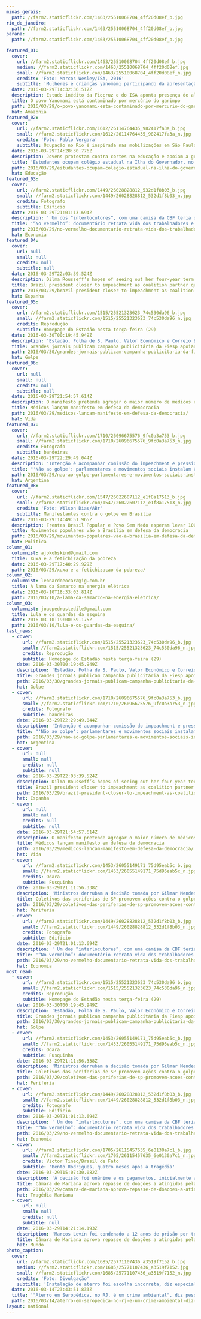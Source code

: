 ```yaml
---
minas_gerais:
  path: //farm2.staticflickr.com/1463/25510068704_4ff20d08ef_b.jpg
rio_de_janeiro:
  path: //farm2.staticflickr.com/1463/25510068704_4ff20d08ef_b.jpg
parana:
  path: //farm2.staticflickr.com/1463/25510068704_4ff20d08ef_b.jpg

featured_01:
  cover:
    url: //farm2.staticflickr.com/1463/25510068704_4ff20d08ef_b.jpg
    medium: //farm2.staticflickr.com/1463/25510068704_4ff20d08ef.jpg
    small: //farm2.staticflickr.com/1463/25510068704_4ff20d08ef_n.jpg
    credits: 'Foto: Marcos Wesley/ISA, 2016'
    subtitle: 'Mulheres e crianças yanomami participando da apresentação dos resultados do estudo sobre contaminação por mercúrio de garimpo. Terra Indígena Yanomami, região do Papiú. '
  date: 2016-03-29T14:32:36.517Z
  description: Estudo inédito da Fiocruz e do ISA aponta presença de altos níveis de mercúrio em habitantes da Terra Indígena Yanomami
  title: O povo Yanomami está contaminado por mercúrio do garimpo
  path: 2016/03/29/o-povo-yanomami-esta-contaminado-por-mercurio-do-garimpo/
  hat: Amazonia
featured_02:
  cover:
    url: //farm2.staticflickr.com/1612/26114764435_982417fa3a_b.jpg
    small: //farm2.staticflickr.com/1612/26114764435_982417fa3a_n.jpg
    credits: 'Foto: Pablo Vergara'
    subtitle: Ocupação no Rio é inspirada nas mobilizações em São Paulo
  date: 2016-03-29T14:28:30.776Z
  description: Jovens protestam contra cortes na educação e apoiam a greve de professores estaduais
  title: 'Estudantes ocupam colégio estadual na Ilha do Governador, no Rio'
  path: 2016/03/29/estudantes-ocupam-colegio-estadual-na-ilha-do-governador-no-rio/
  hat: Educação
featured_03:
  cover:
    url: //farm2.staticflickr.com/1449/26028828812_532d1f8b03_b.jpg
    small: //farm2.staticflickr.com/1449/26028828812_532d1f8b03_n.jpg
    credits: Fotografo
    subtitle: Edificio
  date: 2016-03-29T21:01:13.694Z
  description: ' Um dos “interlocutores”, com uma camisa da CBF teria dito: “Mas não entendo como você pode ser contra o impeachment e n'
  title: '“No vermelho”: documentário retrata vida dos trabalhadores e artistas de sinal'
  path: 2016/03/29/no-vermelho-documentario-retrata-vida-dos-trabalhadores-e-artistas-de-sinal/
  hat: Economia
featured_04:
  cover:
    url: null
    small: null
    credits: null
    subtitle: null
  date: 2016-03-29T22:03:39.524Z
  description: Dilma Rousseff’s hopes of seeing out her four-year term took a major hit when the PMDB voted to leave the governing alli
  title: Brazil president closer to impeachment as coalition partner quits
  path: 2016/03/29/brazil-president-closer-to-impeachment-as-coalition-partner-quits/
  hat: Espanha
featured_05:
  cover:
    url: //farm2.staticflickr.com/1515/25521323623_74c530da96_b.jpg
    small: //farm2.staticflickr.com/1515/25521323623_74c530da96_n.jpg
    credits: Reprodução
    subtitle: Homepage do Estadão nesta terça-feira (29)
  date: 2016-03-30T00:19:45.949Z
  description: 'Estadão, Folha de S. Paulo, Valor Econômico e Correio Braziliense estão entre os diários que publicaram anúncios da enti'
  title: Grandes jornais publicam campanha publicitária da Fiesp apoiando o impeachment
  path: 2016/03/30/grandes-jornais-publicam-campanha-publicitaria-da-fiesp-apoiando-o-impeachment/
  hat: Golpe
featured_06:
  cover:
    url: null
    small: null
    credits: null
    subtitle: null
  date: 2016-03-29T21:54:57.614Z
  description: O manifesto pretende agregar o maior número de médicos e médicas que lutam em defesa da democracia
  title: Médicos lançam manifesto em defesa da democracia
  path: 2016/03/29/medicos-lancam-manifesto-em-defesa-da-democracia/
  hat: Vida
featured_07:
  cover:
    url: //farm2.staticflickr.com/1710/26096675576_9fc0a3a753_b.jpg
    small: //farm2.staticflickr.com/1710/26096675576_9fc0a3a753_n.jpg
    credits: Fotografo
    subtitle: bandeiras
  date: 2016-03-29T22:29:49.044Z
  description: 'Intenção é acompanhar comissão do impeachment e pressionar contra quebra de princípios constitucionais, tanto por meio d'
  title: "'Não ao golpe': parlamentares e movimentos sociais instalam Comitê Pró-Democracia"
  path: 2016/03/29/nao-ao-golpe-parlamentares-e-movimentos-sociais-instalam-comite-pro-democracia/
  hat: Argentina
featured_08:
  cover:
    url: //farm2.staticflickr.com/1547/26022607112_e1f8a17513_b.jpg
    small: //farm2.staticflickr.com/1547/26022607112_e1f8a17513_n.jpg
    credits: 'Foto: Wilson Dias/ABr'
    subtitle: Manifestantes contra o golpe em Brasilia
  date: 2016-03-29T14:49:51.965Z
  description: Frentes Brasil Popular e Povo Sem Medo esperam levar 100 mil pessoas ao protesto marcado para o dia 31
  title: Movimentos populares vão a Brasília em defesa da democracia
  path: 2016/03/29/movimentos-populares-vao-a-brasilia-em-defesa-da-democracia/
  hat: Politica
column_01:
  columnist: ajokobskind@gmail.com
  title: Xuxa e a fetichização da pobreza
  date: 2016-03-29T17:40:29.929Z
  path: 2016/03/29/xuxa-e-a-fetichizacao-da-pobreza/
column_02:
  columnist: leonardoeocara@ig.com.br
  title: A lama da Samarco na energia elétrica
  date: 2016-03-10T18:33:03.814Z
  path: 2016/03/10/a-lama-da-samarco-na-energia-eletrica/
column_03:
  columnist: joaopedrostedile@gmail.com
  title: Lula e os guardas da esquina
  date: 2016-03-10T19:00:59.175Z
  path: 2016/03/10/lula-e-os-guardas-da-esquina/
last_news:
  - cover:
      url: //farm2.staticflickr.com/1515/25521323623_74c530da96_b.jpg
      small: //farm2.staticflickr.com/1515/25521323623_74c530da96_n.jpg
      credits: Reprodução
      subtitle: Homepage do Estadão nesta terça-feira (29)
    date: 2016-03-30T00:19:45.949Z
    description: 'Estadão, Folha de S. Paulo, Valor Econômico e Correio Braziliense estão entre os diários que publicaram anúncios da enti'
    title: Grandes jornais publicam campanha publicitária da Fiesp apoiando o impeachment
    path: 2016/03/30/grandes-jornais-publicam-campanha-publicitaria-da-fiesp-apoiando-o-impeachment/
    hat: Golpe
  - cover:
      url: //farm2.staticflickr.com/1710/26096675576_9fc0a3a753_b.jpg
      small: //farm2.staticflickr.com/1710/26096675576_9fc0a3a753_n.jpg
      credits: Fotografo
      subtitle: bandeiras
    date: 2016-03-29T22:29:49.044Z
    description: 'Intenção é acompanhar comissão do impeachment e pressionar contra quebra de princípios constitucionais, tanto por meio d'
    title: "'Não ao golpe': parlamentares e movimentos sociais instalam Comitê Pró-Democracia"
    path: 2016/03/29/nao-ao-golpe-parlamentares-e-movimentos-sociais-instalam-comite-pro-democracia/
    hat: Argentina
  - cover:
      url: null
      small: null
      credits: null
      subtitle: null
    date: 2016-03-29T22:03:39.524Z
    description: Dilma Rousseff’s hopes of seeing out her four-year term took a major hit when the PMDB voted to leave the governing alli
    title: Brazil president closer to impeachment as coalition partner quits
    path: 2016/03/29/brazil-president-closer-to-impeachment-as-coalition-partner-quits/
    hat: Espanha
  - cover:
      url: null
      small: null
      credits: null
      subtitle: null
    date: 2016-03-29T21:54:57.614Z
    description: O manifesto pretende agregar o maior número de médicos e médicas que lutam em defesa da democracia
    title: Médicos lançam manifesto em defesa da democracia
    path: 2016/03/29/medicos-lancam-manifesto-em-defesa-da-democracia/
    hat: Vida
  - cover:
      url: //farm2.staticflickr.com/1453/26055149171_75d95eab5c_b.jpg
      small: //farm2.staticflickr.com/1453/26055149171_75d95eab5c_n.jpg
      credits: Odara
      subtitle: Fusquinha
    date: 2016-03-29T21:11:56.338Z
    description: 'Ministros derrubam a decisão tomada por Gilmar Mendes em 2008 e processo contra ex-ministro segue nas Varas Federais do '
    title: Coletivos das periferias de SP promovem ações contra o golpe
    path: 2016/03/29/coletivos-das-periferias-de-sp-promovem-acoes-contra-o-golpe/
    hat: Periferia
  - cover:
      url: //farm2.staticflickr.com/1449/26028828812_532d1f8b03_b.jpg
      small: //farm2.staticflickr.com/1449/26028828812_532d1f8b03_n.jpg
      credits: Fotografo
      subtitle: Edificio
    date: 2016-03-29T21:01:13.694Z
    description: ' Um dos “interlocutores”, com uma camisa da CBF teria dito: “Mas não entendo como você pode ser contra o impeachment e n'
    title: '“No vermelho”: documentário retrata vida dos trabalhadores e artistas de sinal'
    path: 2016/03/29/no-vermelho-documentario-retrata-vida-dos-trabalhadores-e-artistas-de-sinal/
    hat: Economia
most_read:
  - cover:
      url: //farm2.staticflickr.com/1515/25521323623_74c530da96_b.jpg
      small: //farm2.staticflickr.com/1515/25521323623_74c530da96_n.jpg
      credits: Reprodução
      subtitle: Homepage do Estadão nesta terça-feira (29)
    date: 2016-03-30T00:19:45.949Z
    description: 'Estadão, Folha de S. Paulo, Valor Econômico e Correio Braziliense estão entre os diários que publicaram anúncios da enti'
    title: Grandes jornais publicam campanha publicitária da Fiesp apoiando o impeachment
    path: 2016/03/30/grandes-jornais-publicam-campanha-publicitaria-da-fiesp-apoiando-o-impeachment/
    hat: Golpe
  - cover:
      url: //farm2.staticflickr.com/1453/26055149171_75d95eab5c_b.jpg
      small: //farm2.staticflickr.com/1453/26055149171_75d95eab5c_n.jpg
      credits: Odara
      subtitle: Fusquinha
    date: 2016-03-29T21:11:56.338Z
    description: 'Ministros derrubam a decisão tomada por Gilmar Mendes em 2008 e processo contra ex-ministro segue nas Varas Federais do '
    title: Coletivos das periferias de SP promovem ações contra o golpe
    path: 2016/03/29/coletivos-das-periferias-de-sp-promovem-acoes-contra-o-golpe/
    hat: Periferia
  - cover:
      url: //farm2.staticflickr.com/1449/26028828812_532d1f8b03_b.jpg
      small: //farm2.staticflickr.com/1449/26028828812_532d1f8b03_n.jpg
      credits: Fotografo
      subtitle: Edificio
    date: 2016-03-29T21:01:13.694Z
    description: ' Um dos “interlocutores”, com uma camisa da CBF teria dito: “Mas não entendo como você pode ser contra o impeachment e n'
    title: '“No vermelho”: documentário retrata vida dos trabalhadores e artistas de sinal'
    path: 2016/03/29/no-vermelho-documentario-retrata-vida-dos-trabalhadores-e-artistas-de-sinal/
    hat: Economia
  - cover:
      url: //farm2.staticflickr.com/1705/26115457635_6e0130a7c1_b.jpg
      small: //farm2.staticflickr.com/1705/26115457635_6e0130a7c1_n.jpg
      credits: Victor Tineo/Brasil de Fato
      subtitle: 'Bento Rodrigues, quatro meses após a tragédia'
    date: 2016-03-29T15:07:30.082Z
    description: 'A decisão foi unânime e os pagamentos, inicialmente agendados para o dia 23 deste mês, poderão ser feitos aos atingidos'
    title: Câmara de Mariana aprova repasse de doações a atingidos pela barragem da Samarco
    path: 2016/03/29/camara-de-mariana-aprova-repasse-de-doacoes-a-atingidos-pela-barragem-da-samarco/
    hat: Tragédia Mariana
  - cover:
      url: null
      small: null
      credits: null
      subtitle: null
    date: 2016-03-29T14:21:14.193Z
    description: 'Marcos Levín foi condenado a 12 anos de prisão por ter participado, em 1977, do sequestro e tortura de um sindicalista q'
    title: Câmara de Mariana aprova repasse de doações a atingidos pela barragem da Samarco
    hat: Mundo
photo_caption:
  cover:
    url: //farm2.staticflickr.com/1685/25771107436_a3519f7152_b.jpg
    medium: //farm2.staticflickr.com/1685/25771107436_a3519f7152.jpg
    small: //farm2.staticflickr.com/1685/25771107436_a3519f7152_n.jpg
    credits: 'Foto: Divulgação'
    subtitle: 'Instalação de aterro foi escolha incorreta, diz especialista'
  date: 2016-03-14T23:43:51.833Z
  title: '"Aterro em Seropédica, no RJ, é um crime ambiental", diz pesquisadora'
  path: 2016/03/14/aterro-em-seropedica-no-rj-e-um-crime-ambiental-diz-pesquisadora/
layout: national
---
```

